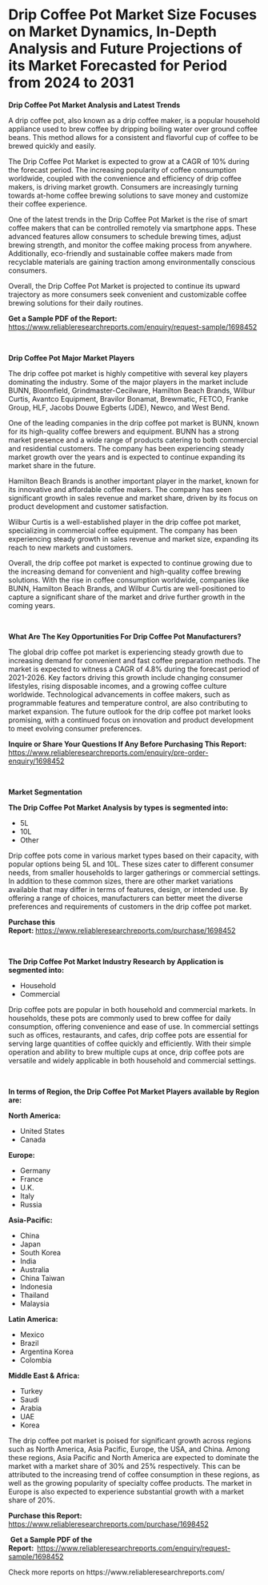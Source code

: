 <p><h1>Drip Coffee Pot Market Size Focuses on Market Dynamics, In-Depth Analysis and Future Projections of its Market Forecasted for Period from 2024 to 2031</h1></p><p><strong>Drip Coffee Pot Market Analysis and Latest Trends</strong></p>
<p><p>A drip coffee pot, also known as a drip coffee maker, is a popular household appliance used to brew coffee by dripping boiling water over ground coffee beans. This method allows for a consistent and flavorful cup of coffee to be brewed quickly and easily.</p><p>The Drip Coffee Pot Market is expected to grow at a CAGR of 10% during the forecast period. The increasing popularity of coffee consumption worldwide, coupled with the convenience and efficiency of drip coffee makers, is driving market growth. Consumers are increasingly turning towards at-home coffee brewing solutions to save money and customize their coffee experience.</p><p>One of the latest trends in the Drip Coffee Pot Market is the rise of smart coffee makers that can be controlled remotely via smartphone apps. These advanced features allow consumers to schedule brewing times, adjust brewing strength, and monitor the coffee making process from anywhere. Additionally, eco-friendly and sustainable coffee makers made from recyclable materials are gaining traction among environmentally conscious consumers.</p><p>Overall, the Drip Coffee Pot Market is projected to continue its upward trajectory as more consumers seek convenient and customizable coffee brewing solutions for their daily routines.</p></p>
<p><strong>Get a Sample PDF of the Report:&nbsp;</strong> <a href="https://www.reliableresearchreports.com/enquiry/request-sample/1698452">https://www.reliableresearchreports.com/enquiry/request-sample/1698452</a></p>
<p>&nbsp;</p>
<p><strong>Drip Coffee Pot Major Market Players</strong></p>
<p><p>The drip coffee pot market is highly competitive with several key players dominating the industry. Some of the major players in the market include BUNN, Bloomfield, Grindmaster-Cecilware, Hamilton Beach Brands, Wilbur Curtis, Avantco Equipment, Bravilor Bonamat, Brewmatic, FETCO, Franke Group, HLF, Jacobs Douwe Egberts (JDE), Newco, and West Bend.</p><p>One of the leading companies in the drip coffee pot market is BUNN, known for its high-quality coffee brewers and equipment. BUNN has a strong market presence and a wide range of products catering to both commercial and residential customers. The company has been experiencing steady market growth over the years and is expected to continue expanding its market share in the future.</p><p>Hamilton Beach Brands is another important player in the market, known for its innovative and affordable coffee makers. The company has seen significant growth in sales revenue and market share, driven by its focus on product development and customer satisfaction.</p><p>Wilbur Curtis is a well-established player in the drip coffee pot market, specializing in commercial coffee equipment. The company has been experiencing steady growth in sales revenue and market size, expanding its reach to new markets and customers.</p><p>Overall, the drip coffee pot market is expected to continue growing due to the increasing demand for convenient and high-quality coffee brewing solutions. With the rise in coffee consumption worldwide, companies like BUNN, Hamilton Beach Brands, and Wilbur Curtis are well-positioned to capture a significant share of the market and drive further growth in the coming years.</p></p>
<p>&nbsp;</p>
<p><strong>What Are The Key Opportunities For Drip Coffee Pot Manufacturers?</strong></p>
<p><p>The global drip coffee pot market is experiencing steady growth due to increasing demand for convenient and fast coffee preparation methods. The market is expected to witness a CAGR of 4.8% during the forecast period of 2021-2026. Key factors driving this growth include changing consumer lifestyles, rising disposable incomes, and a growing coffee culture worldwide. Technological advancements in coffee makers, such as programmable features and temperature control, are also contributing to market expansion. The future outlook for the drip coffee pot market looks promising, with a continued focus on innovation and product development to meet evolving consumer preferences.</p></p>
<p><strong>Inquire or Share Your Questions If Any Before Purchasing This Report:</strong> <a href="https://www.reliableresearchreports.com/enquiry/pre-order-enquiry/1698452">https://www.reliableresearchreports.com/enquiry/pre-order-enquiry/1698452</a></p>
<p>&nbsp;</p>
<p><strong>Market Segmentation</strong></p>
<p><strong>The Drip Coffee Pot Market Analysis by types is segmented into:</strong></p>
<p><ul><li>5L</li><li>10L</li><li>Other</li></ul></p>
<p><p>Drip coffee pots come in various market types based on their capacity, with popular options being 5L and 10L. These sizes cater to different consumer needs, from smaller households to larger gatherings or commercial settings. In addition to these common sizes, there are other market variations available that may differ in terms of features, design, or intended use. By offering a range of choices, manufacturers can better meet the diverse preferences and requirements of customers in the drip coffee pot market.</p></p>
<p><strong>Purchase this Report:&nbsp;</strong><a href="https://www.reliableresearchreports.com/purchase/1698452">https://www.reliableresearchreports.com/purchase/1698452</a></p>
<p>&nbsp;</p>
<p><strong>The Drip Coffee Pot Market Industry Research by Application is segmented into:</strong></p>
<p><ul><li>Household</li><li>Commercial</li></ul></p>
<p><p>Drip coffee pots are popular in both household and commercial markets. In households, these pots are commonly used to brew coffee for daily consumption, offering convenience and ease of use. In commercial settings such as offices, restaurants, and cafes, drip coffee pots are essential for serving large quantities of coffee quickly and efficiently. With their simple operation and ability to brew multiple cups at once, drip coffee pots are versatile and widely applicable in both household and commercial settings.</p></p>
<p>&nbsp;</p>
<p><strong>In terms of Region, the Drip Coffee Pot Market Players available by Region are:</strong></p>
<p>
    <p> <strong> North America: </strong>
        <ul>
            <li>United States</li>
            <li>Canada</li>
        </ul>
        </p> 
    <p> <strong> Europe: </strong>
        <ul>
            <li>Germany</li>
            <li>France</li>
            <li>U.K.</li>
            <li>Italy</li>
            <li>Russia</li>
        </ul>
        </p> 
    <p> <strong> Asia-Pacific: </strong>
        <ul>
            <li>China</li>
            <li>Japan</li>
            <li>South Korea</li>
            <li>India</li>
            <li>Australia</li>
            <li>China Taiwan</li>
            <li>Indonesia</li>
            <li>Thailand</li>
            <li>Malaysia</li>
        </ul>
        </p> 
    <p> <strong> Latin America: </strong>
        <ul>
            <li>Mexico</li>
            <li>Brazil</li>
            <li>Argentina Korea</li>
            <li>Colombia</li>
        </ul>
        </p> 
    <p> <strong> Middle East & Africa: </strong>
        <ul>
            <li>Turkey</li>
            <li>Saudi</li>
            <li>Arabia</li>
            <li>UAE</li>
            <li>Korea</li>
        </ul>
    </p>
    </p>
<p><p>The drip coffee pot market is poised for significant growth across regions such as North America, Asia Pacific, Europe, the USA, and China. Among these regions, Asia Pacific and North America are expected to dominate the market with a market share of 30% and 25% respectively. This can be attributed to the increasing trend of coffee consumption in these regions, as well as the growing popularity of specialty coffee products. The market in Europe is also expected to experience substantial growth with a market share of 20%.</p></p>
<p><strong>Purchase this Report: </strong><a href="https://www.reliableresearchreports.com/purchase/1698452">https://www.reliableresearchreports.com/purchase/1698452</a></p>
<p>&nbsp;<strong>Get a Sample PDF of the Report:&nbsp;&nbsp;</strong><a href="https://www.reliableresearchreports.com/enquiry/request-sample/1698452">https://www.reliableresearchreports.com/enquiry/request-sample/1698452</a></p>
<p><strong></strong></p>
<p>Check more reports on https://www.reliableresearchreports.com/</p>